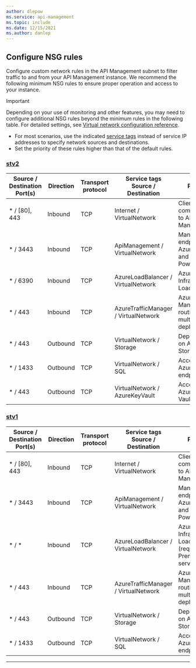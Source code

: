 ```yaml
---
author: dlepow
ms.service: api-management
ms.topic: include
ms.date: 12/15/2021
ms.author: danlep
---
```


## Configure NSG rules

Configure custom network rules in the API Management subnet to filter traffic to and from your API Management instance. We recommend the following minimum NSG rules to ensure proper operation and access to your instance. 

> [!IMPORTANT] 
> Depending on your use of monitoring and other features, you may need to configure additional NSG rules beyond the minimum rules in the following table. For detailed settings, see [Virtual network configuration reference](../articles/api-management/virtual-network-reference.md#required-ports). 

  * For most scenarios, use the indicated [service tags](../articles/virtual-network/service-tags-overview.md) instead of service IP addresses to specify network sources and destinations. 
  * Set the priority of these rules higher than that of the default rules.

### [stv2](#tab/stv2)

| Source / Destination Port(s) | Direction          | Transport protocol |   Service tags <br> Source / Destination   | Purpose                                                  | VNet type |
|------------------------------|--------------------|--------------------|---------------------------------------|-------------------------------------------------------------|----------------------|
| * / [80], 443                  | Inbound            | TCP                | Internet / VirtualNetwork            | Client communication to API Management                   | External only          |
| * / 3443                     | Inbound            | TCP                | ApiManagement / VirtualNetwork       | Management endpoint for Azure portal and PowerShell        | External & Internal  |
| * / 6390                       | Inbound            | TCP                | AzureLoadBalancer / VirtualNetwork | Azure Infrastructure Load Balancer                        | External & Internal  |
| * / 443 | Inbound | TCP | AzureTrafficManager / VirtualNetwork | Azure Traffic Manager routing for multi-region deployment | External only |
| * / 443                  | Outbound           | TCP                | VirtualNetwork / Storage             | Dependency on Azure Storage                             | External & Internal  |
| * / 1433                     | Outbound           | TCP                | VirtualNetwork / SQL                 | Access to Azure SQL endpoints                           | External & Internal  |
| * / 443                     | Outbound           | TCP                | VirtualNetwork / AzureKeyVault                | Access to Azure Key Vault                         | External & Internal  |

### [stv1](#tab/stv1)

| Source / Destination Port(s) | Direction          | Transport protocol |   Service tags <br> Source / Destination   | Purpose                                                  | VNet type |
|------------------------------|--------------------|--------------------|---------------------------------------|-------------------------------------------------------------|----------------------|
| * / [80], 443                  | Inbound            | TCP                | Internet / VirtualNetwork            | Client communication to API Management                   | External only          |
| * / 3443                     | Inbound            | TCP                | ApiManagement / VirtualNetwork       | Management endpoint for Azure portal and PowerShell        | External & Internal  |
| * / *                       | Inbound            | TCP                | AzureLoadBalancer / VirtualNetwork | Azure Infrastructure Load Balancer (required for Premium service tier)                          | External & Internal  |
| * / 443 | Inbound | TCP | AzureTrafficManager / VirtualNetwork | Azure Traffic Manager routing for multi-region deployment | External only |
| * / 443                  | Outbound           | TCP                | VirtualNetwork / Storage             | Dependency on Azure Storage                             | External & Internal  |
| * / 1433                     | Outbound           | TCP                | VirtualNetwork / SQL                 | Access to Azure SQL endpoints                           | External & Internal  |

---
